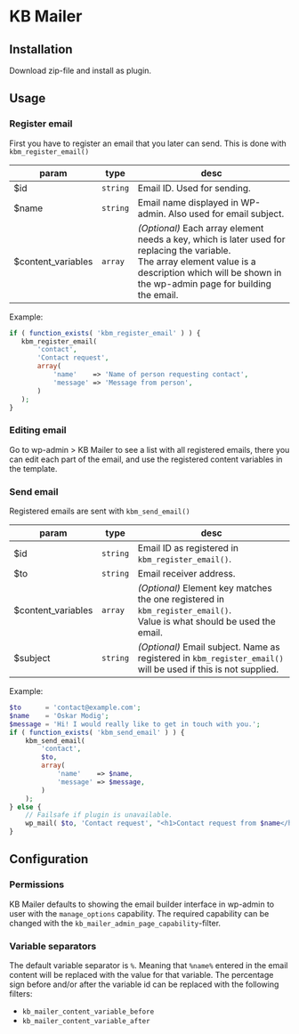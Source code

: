 # KB Mailer

## Installation
Download zip-file and install as plugin.
## Usage

### Register email
First you have to register an email that you later can send. This is done with `kbm_register_email()`

| param              | type     | desc                                                                                                                                                                                                        |
|--------------------|----------|-------------------------------------------------------------------------------------------------------------------------------------------------------------------------------------------------------------|
| $id                | `string` | Email ID. Used for sending.                                                                                                                                                                                 |
| $name              | `string` | Email name displayed in WP-admin. Also used for email subject.                                                                                                                                              |
| $content_variables | `array`  | _(Optional)_ Each array element needs a key, which is later used for replacing the variable.<br/>The array element value is a description which will be shown in the wp-admin page for building the email.  |

 Example:
 ```php
if ( function_exists( 'kbm_register_email' ) ) {
    kbm_register_email(
        'contact',
        'Contact request',
        array(
            'name'    => 'Name of person requesting contact',
            'message' => 'Message from person', 
        )
    );
}
 ```

### Editing email
Go to wp-admin > KB Mailer to see a list with all registered emails, there you can edit each part of the email, and use the registered content variables in the template.

### Send email
Registered emails are sent with `kbm_send_email()`

| param              | type     | desc                                                                                                                       |
|--------------------|----------|----------------------------------------------------------------------------------------------------------------------------|
| $id                | `string` | Email ID as registered in `kbm_register_email()`.                                                                          |
| $to                | `string` | Email receiver address.                                                                                                    |
| $content_variables | `array`  | _(Optional)_ Element key matches the one registered in `kbm_register_email()`.<br/>Value is what should be used the email. |
| $subject           | `string` | _(Optional)_ Email subject. Name as registered in `kbm_register_email()` will be used if this is not supplied.             |
Example:
```php
$to      = 'contact@example.com';
$name    = 'Oskar Modig';
$message = 'Hi! I would really like to get in touch with you.';
if ( function_exists( 'kbm_send_email' ) ) {
    kbm_send_email(
        'contact',
        $to,
        array(
            'name'    => $name,
            'message' => $message,
        )
    );
} else {
    // Failsafe if plugin is unavailable.
    wp_mail( $to, 'Contact request', "<h1>Contact request from $name</h1><p>$message</p>", array( 'Content-Type: text/html; charset=UTF-8' ) );
}
```

## Configuration
### Permissions
KB Mailer defaults to showing the email builder interface in wp-admin to user with the `manage_options` capability. The required capability can be changed with the `kb_mailer_admin_page_capability`-filter.
### Variable separators
The default variable separator is `%`. Meaning that `%name%` entered in the email content will be replaced with the value for that variable. The percentage sign before and/or after the variable id can be replaced with the following filters:
- `kb_mailer_content_variable_before`
- `kb_mailer_content_variable_after`